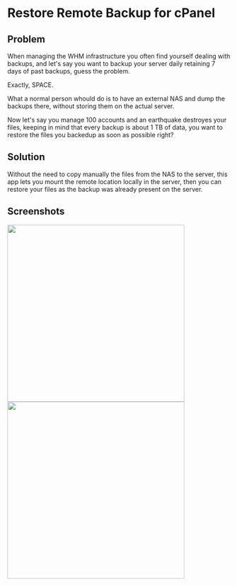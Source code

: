 # Restore Remote Backup for cPanel

## Problem

When managing the WHM infrastructure you often find yourself dealing with backups, and let's say you want to backup your server daily retaining 7 days of past backups, guess the problem.

Exactly, SPACE.

What a normal person whould do is to have an external NAS and dump the backups there, without storing them on the actual server.

Now let's say you manage 100 accounts and an earthquake destroyes your files, keeping in mind that every backup is about 1 TB of data, you want to restore the files you backedup as soon as possible right?

## Solution


Without the need to copy manually the files from the NAS to the server, this app lets you mount the remote location locally in the server, then you can restore your files as the backup was already present on the server.


## Screenshots
<img src="https://github.com/cristiangutzu/cp_remote_backup/raw/master/screenshots/photo5773991726384525904.jpg" width="400" />
<img src="https://github.com/cristiangutzu/cp_remote_backup/raw/master/screenshots/photo5773991726384525907.jpg" width="400" />
